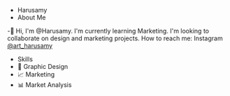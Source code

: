 - Harusamy
- About Me

-👋 Hi, I'm @Harusamy. I'm currently learning Marketing. I'm looking to collaborate on design and marketing projects. How to reach me: Instagram [@art_harusamy](https://www.instagram.com/art_harusamy)

- Skills
- 🎨 Graphic Design
- 📈 Marketing
- 📊 Market Analysis

<!---
Contact: You can ✨contact me✨ on [Instagram](https://www.instagram.com/art_harusamy) for more information or collaborations.
--->
